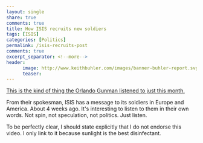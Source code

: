 ```yaml
---
layout: single
share: true
comments: true
title: How ISIS recruits new soldiers
tags: [ISIS]
categories: [Politics]
permalink: /isis-recruits-post
comments: true
excerpt_separator: <!--more-->
header:
      image: http://www.keithbuhler.com/images/banner-buhler-report.svg
      teaser:
---
```


[This is the kind of thing the Orlando Gunman listened to just this month.](https://www.youtube.com/watch?v=BOtIX_4D-sg)

From their spokesman, ISIS has a message to its soldiers in Europe and America. About 4 weeks ago. It's interesting to listen to them in their own words. Not spin, not speculation, not politics. Just listen.

To be perfectly clear, I should state explicitly that I do not endorse this video. I only link to it because sunlight is the best disinfectant.

<!--more-->
